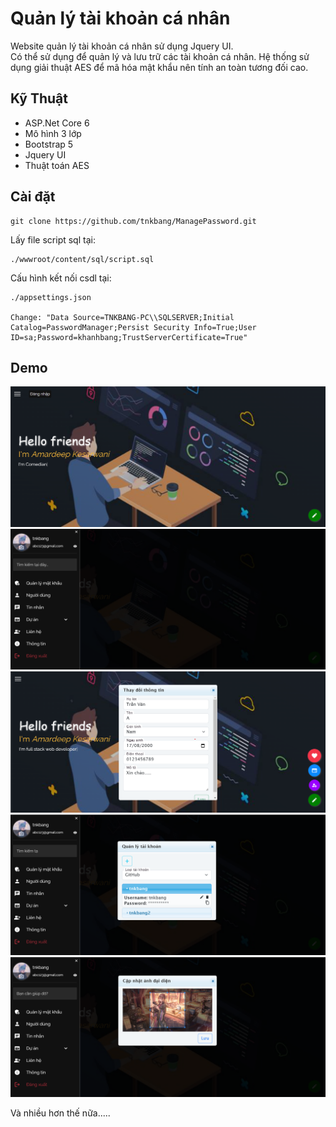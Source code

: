 ﻿# Quản lý tài khoản cá nhân

Website quản lý tài khoản cá nhân sử dụng Jquery UI.
</br>
Có thể sử dụng để quản lý và lưu trữ các tài khoản cá nhân. Hệ thống sử dụng giải thuật AES để mã hóa mật khẩu nên tính an toàn tương đối cao.

## Kỹ Thuật

- ASP.Net Core 6
- Mô hình 3 lớp
- Bootstrap 5
- Jquery UI
- Thuật toán AES

## Cài đặt

```
git clone https://github.com/tnkbang/ManagePassword.git
```

Lấy file script sql tại:
```
./wwwroot/content/sql/script.sql
```

Cấu hình kết nối csdl tại:
```
./appsettings.json

Change: "Data Source=TNKBANG-PC\\SQLSERVER;Initial Catalog=PasswordManager;Persist Security Info=True;User ID=sa;Password=khanhbang;TrustServerCertificate=True"
```

## Demo

![This is an image](/Website/wwwroot/demo/trangchu.png)
![This is an image](/Website/wwwroot/demo/layout.png)
![This is an image](/Website/wwwroot/demo/profile.png)
![This is an image](/Website/wwwroot/demo/pass.png)
![This is an image](/Website/wwwroot/demo/updateAvt.png)

Và nhiều hơn thế nữa.....
